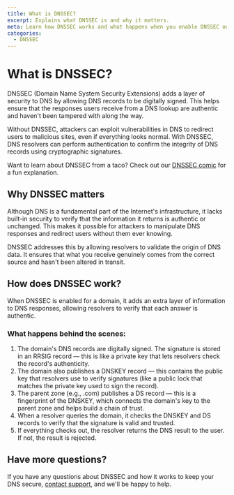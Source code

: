 ```yaml
---
title: What is DNSSEC?
excerpt: Explains what DNSSEC is and why it matters.
meta: Learn how DNSSEC works and what happens when you enable DNSSEC on your domains.
categories:
  - DNSSEC
---
```


# What is DNSSEC?

DNSSEC (Domain Name System Security Extensions) adds a layer of security to DNS by allowing DNS records to be digitally signed. This helps ensure that the responses users receive from a DNS lookup are authentic and haven't been tampered with along the way.

Without DNSSEC, attackers can exploit vulnerabilities in DNS to redirect users to malicious sites, even if everything looks normal. With DNSSEC, DNS resolvers can perform authentication to confirm the integrity of DNS records using cryptographic signatures.

Want to learn about DNSSEC from a taco? Check out our [DNSSEC comic](https://howdnssec.works) for a fun explanation.

## Why DNSSEC matters

Although DNS is a fundamental part of the Internet's infrastructure, it lacks built-in security to verify that the information it returns is authentic or unchanged. This makes it possible for attackers to manipulate DNS responses and redirect users without them ever knowing.

DNSSEC addresses this by allowing resolvers to validate the origin of DNS data. It ensures that what you receive genuinely comes from the correct source and hasn't been altered in transit.

## How does DNSSEC work?

When DNSSEC is enabled for a domain, it adds an extra layer of information to DNS responses, allowing resolvers to verify that each answer is authentic.

### What happens behind the scenes:
1. The domain's DNS records are digitally signed. The signature is stored in an RRSIG record — this is like a private key that lets resolvers check the record's authenticity.
1. The domain also publishes a DNSKEY record — this contains the public key that resolvers use to verify signatures (like a public lock that matches the private key used to sign the record).
1. The parent zone (e.g., .com) publishes a DS record — this is a fingerprint of the DNSKEY, which connects the domain's key to the parent zone and helps build a chain of trust.
1. When a resolver queries the domain, it checks the DNSKEY and DS records to verify that the signature is valid and trusted.
1. If everything checks out, the resolver returns the DNS result to the user. If not, the result is rejected.

## Have more questions?
If you have any questions about DNSSEC and how it works to keep your DNS secure, [contact support](https://dnsimple.com/feedback), and we'll be happy to help.

